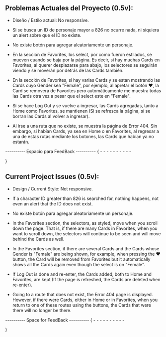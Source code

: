 ## Problemas Actuales del Proyecto (0.5v):

- Diseño / Estilo actual: No responsive. 

- Si se busca un ID de personaje mayor a 826 no ocurre nada, ni siquiera un alert sobre que el ID no existe. 

- No existe botón para agregar aleatoriamente un personaje. 

- En la sección de Favorites, los select, por como fueron estilados, se mueven cuando se baja por la página. Es decir, si hay muchas Cards en Favorites, al querer desplazarse para abajo, los selectores se seguirán viendo y se moverán por detrás de las Cards también.

- En la sección de Favorites, si hay varias Cards y se estan mostrando las Cards cuyo Gender sea "Female", por ejemplo, al apretar el botón ❤️, la Card se removerá de Favorites pero automáticamente me muestra todas las Cards otra vez a pesar que el select este en "Female". 

- Si se hace Log Out y se vuelve a ingresar, las Cards agregadas, tanto a Home como Favorites, se mantienen (Si se refresca la página, sí se borran las Cards al volver a ingresar).

- Al irse a una ruta que no existe, se muestra la página de Error 404. Sin embargo, si habían Cards, ya sea en Home o en Favorites, al regresar a una de estas rutas mediante los botones, las Cards que habían ya no estarán. 

----------   Espacio para FeedBack   ----------
{
    - 
    -
    -
    -
    -
    -
    -
    -
    -
    -

}

## Current Project Issues (0.5v):

- Design / Current Style: Not responsive. 

- If a character ID greater than 826 is searched for, nothing happens, not even an alert that the ID does not exist.

- No existe botón para agregar aleatoriamente un personaje. 

- In the Favorites section, the selectors, as styled, move when you scroll down the page. That is, if there are many Cards in Favorites, when you want to scroll down, the selectors will continue to be seen and will move behind the Cards as well.

- In the Favorites section, if there are several Cards and the Cards whose Gender is "Female" are being shown, for example, when pressing the ❤️ button, the Card will be removed from Favorites but it automatically shows all the Cards again even though the select is on "Female".  

- If Log Out is done and re-enter, the Cards added, both to Home and Favorites, are kept (If the page is refreshed, the Cards are deleted when re-enter).

- Going to a route that does not exist, the Error 404 page is displayed. However, if there were Cards, either in Home or in Favorites, when you return to one of these routes using the buttons, the Cards that were there will no longer be there. 

----------   Space for FeedBack   ----------
{
    - 
    -
    -
    -
    -
    -
    -
    -
    -
    -
    
}